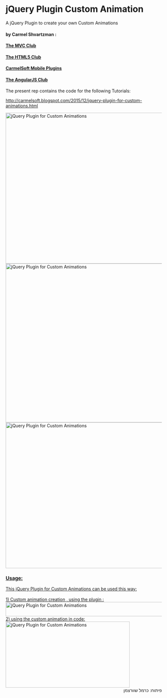 # jQuery Plugin Custom Animation
A jQuery Plugin to create your own Custom Animations
#### by Carmel Shvartzman :
#### <a href="http://themvcclub.blogspot.com">The MVC Club</a>
#### <a href="http://thehtml5club.blogspot.co.il/">The HTML5 Club</a>
#### <a href="http://carmelsoft.blogspot.co.il/">CarmelSoft Mobile Plugins</a>
#### <a href="http://angularjsclub.blogspot.co.il/">The AngularJS Club</a>
The present rep contains the code for the following Tutorials:

http://carmelsoft.blogspot.com/2015/12/jquery-plugin-for-custom-animations.html

<a href="http://carmelsoft.blogspot.com/2015/12/jquery-plugin-for-custom-animations.html">


<img alt="jQuery Plugin for Custom Animations" border="0" height="486" src="http://3.bp.blogspot.com/-HooNVkg07FU/VnbHAGLu9NI/AAAAAAAAL_o/pTJY3xfiaak/s640/1.png" width="570" />


<img alt="jQuery Plugin for Custom Animations" border="0" height="512" src="http://2.bp.blogspot.com/-SYZIPkxnCNY/VnbHAJ2s3II/AAAAAAAAL_w/1o7qfs7kVZE/s640/2.png" width="570" />


<img alt="jQuery Plugin for Custom Animations" border="0" height="470" src="http://2.bp.blogspot.com/-aTzPeC4cuAM/VnbHAKgKdnI/AAAAAAAAL_s/m90tQsYmKfQ/s640/3.png" width="570" />

<h3 style="font-size: 16px;">
Usage:</h3>
<div>
This jQuery Plugin for Custom Animations can be used this way:</div>
<div>
<br />
1) Custom animation creation , using the plugin :<br />


<img alt="jQuery Plugin for Custom Animations" border="0" height="46" src="http://3.bp.blogspot.com/-WbvcYjulplE/VnbHAvbwxdI/AAAAAAAAL_8/XxSfqoS73HM/s640/4.png" width="570" />

<br />
2) using the custom animation in code:<br />

<img alt="jQuery Plugin for Custom Animations" border="0" height="213" src="http://1.bp.blogspot.com/-cX46PDfgNLo/VnbHAkIGiUI/AAAAAAAAL_0/BtMLIbs50qs/s400/5.png" width="400" />




 
</a>

<div style="direction: rtl;">
פיתוח: כרמל שוורצמן</div>

